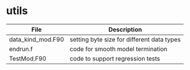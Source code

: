 # utils

|File             | Description                                  |
|-----------------|----------------------------------------------|
|data_kind_mod.F90| setting byte size for different data types   |
|endrun.f         | code for smooth model termination            |
|TestMod.F90      | code to support regression tests             |
